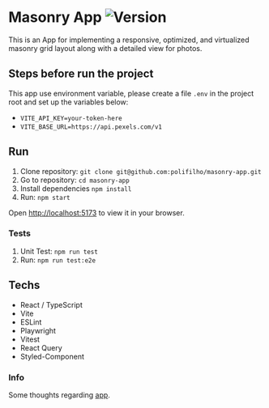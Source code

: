 # Masonry App  ![Version](https://img.shields.io/badge/version-1.0.0-brightgreen)

This is an App for implementing a responsive, optimized, and virtualized masonry grid layout along with a detailed view for photos.

## Steps before run the project
This app use environment variable, please create a file `.env` in the project root and set up the variables below:

- `VITE_API_KEY=your-token-here`
- `VITE_BASE_URL=https://api.pexels.com/v1`

## Run

1. Clone repository: ```git clone git@github.com:polifilho/masonry-app.git```
2. Go to repository: ```cd masonry-app```
3. Install dependencies ```npm install```
2. Run: ```npm start```

Open [http://localhost:5173](http://localhost:5173) to view it in your browser.

### Tests

1. Unit Test: ```npm run test```
2. Run: ```npm run test:e2e```

## Techs
- React / TypeScript
- Vite
- ESLint
- Playwright
- Vitest
- React Query
- Styled-Component

### Info

Some thoughts regarding [app](Considerations.md).
